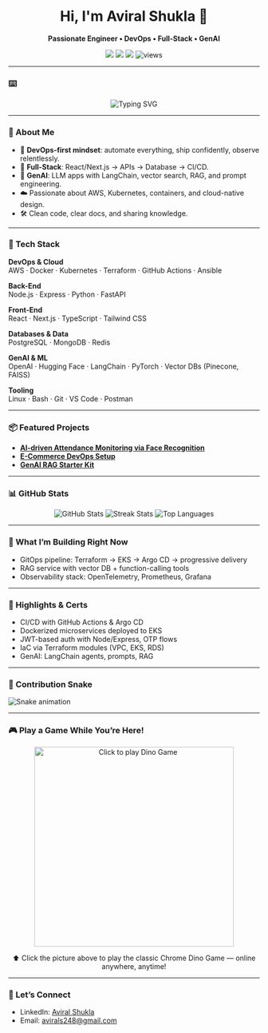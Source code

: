 <h1 align="center">Hi, I'm Aviral Shukla 👋</h1>
<p align="center"><b>Passionate Engineer • DevOps • Full-Stack • GenAI</b></p>

<p align="center">
  <a href="mailto:avirals248@gmail.com"><img src="https://img.shields.io/badge/Email-avirals248%40gmail.com-informational?style=flat&logo=gmail" /></a>
  <a href="https://www.linkedin.com/in/aviral-shukla-"><img src="https://img.shields.io/badge/LinkedIn-aviral--shukla--blue?style=flat&logo=linkedin" /></a>
  <a href="https://github.com/aviralshukla12"><img src="https://img.shields.io/badge/GitHub-aviralshukla12-181717?style=flat&logo=github" /></a>
  <img src="https://komarev.com/ghpvc/?username=aviralshukla12&label=Profile%20views&color=0e75b6&style=flat" alt="views"/>
</p>

---

### ⌨️ 
<p align="center">
  <img src="https://readme-typing-svg.demolab.com?font=Fira+Code&weight=500&size=24&pause=1000&center=true&vCenter=true&width=500&lines=DevOps+Engineer;Fullstack+Developer;GenAI+Builder;Always+Learning+%F0%9F%9A%80" alt="Typing SVG" />
</p>

---

### 🚀 About Me
- 💼 **DevOps-first mindset**: automate everything, ship confidently, observe relentlessly.
- 🧩 **Full-Stack**: React/Next.js → APIs → Database → CI/CD.
- 🤖 **GenAI**: LLM apps with LangChain, vector search, RAG, and prompt engineering.
- ☁️ Passionate about AWS, Kubernetes, containers, and cloud-native design.
- 🛠️ Clean code, clear docs, and sharing knowledge.

---

### 🧰 Tech Stack
**DevOps & Cloud**  
AWS · Docker · Kubernetes · Terraform · GitHub Actions · Ansible  

**Back-End**  
Node.js · Express · Python · FastAPI  

**Front-End**  
React · Next.js · TypeScript · Tailwind CSS  

**Databases & Data**  
PostgreSQL · MongoDB · Redis  

**GenAI & ML**  
OpenAI · Hugging Face · LangChain · PyTorch · Vector DBs (Pinecone, FAISS)  

**Tooling**  
Linux · Bash · Git · VS Code · Postman  

---

### 📦 Featured Projects
- **[AI-driven Attendance Monitoring via Face Recognition](https://github.com/aviralshukla12/AI-driven-attendance-monitoring-system-using-face-recognition)**  
- **[E-Commerce DevOps Setup](https://github.com/aviralshukla12/E-commerce-DevOps-Project)**  
- **[GenAI RAG Starter Kit](https://github.com/aviralshukla12/GenAI-RAG-Starter)**  

---

### 📊 GitHub Stats
<p align="center">
  <img src="https://github-readme-stats.vercel.app/api?username=aviralshukla12&show_icons=true&theme=radical" alt="GitHub Stats" />
  <img src="https://streak-stats.demolab.com?user=aviralshukla12&theme=radical&hide_border=true" alt="Streak Stats" />
  <img src="https://github-readme-stats.vercel.app/api/top-langs/?username=aviralshukla12&layout=compact&theme=radical" alt="Top Languages" />
</p>

---

### 🧪 What I’m Building Right Now
- GitOps pipeline: Terraform → EKS → Argo CD → progressive delivery  
- RAG service with vector DB + function-calling tools  
- Observability stack: OpenTelemetry, Prometheus, Grafana  

---

### 📝 Highlights & Certs
- CI/CD with GitHub Actions & Argo CD  
- Dockerized microservices deployed to EKS  
- JWT-based auth with Node/Express, OTP flows  
- IaC via Terraform modules (VPC, EKS, RDS)  
- GenAI: LangChain agents, prompts, RAG  

---

### 🐍 Contribution Snake
![Snake animation](https://raw.githubusercontent.com/aviralshukla12/aviralshukla12/output/github-contribution-grid-snake-dark.svg)

---

### 🎮 Play a Game While You’re Here!

<p align="center">
  <a href="https://chromedino.com/" target="_blank">
    <img src="https://raw.githubusercontent.com/aviralshukla12/aviralshukla12/main/assets/dino-thumbnail.gif" width="400" alt="Click to play Dino Game"/>
  </a>
</p>

<p align="center">
  ⬆️ Click the picture above to play the classic Chrome Dino Game — online anywhere, anytime!  
</p>

---

### 🤝 Let’s Connect
- LinkedIn: [Aviral Shukla](https://www.linkedin.com/in/aviral-shukla-)
- Email: [avirals248@gmail.com](mailto:avirals248@gmail.com)  
